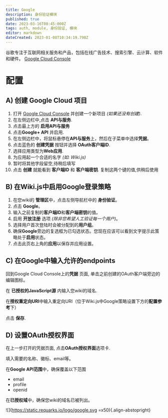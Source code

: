 ```yaml
---
title: Google
description: 身份验证模块
published: true
date: 2023-03-16T08:45:000Z
tags: auth, module, 身份验证, 模块
editor: markdown
dateCreated: 2023-01-08T10:34:19.798Z
---
```


谷歌专注于互联网相关服务和产品，包括在线广告技术、搜索引擎、云计算、软件和硬件。
[Google Cloud Console](https://console.developers.google.com/)

# 配置

## A) 创建 Google Cloud 项目

1. 打开 [Google Cloud Console](https://console.cloud.google.com/) 并创建一个新项目 *(如果还没有创建)*.
1. 在左侧边栏中,点击 **API与服务**.
1. 点击最上方的 **启用API与服务**
1. 点击**Google+ API** 并启用.
1. 在左侧边栏中，将鼠标悬停在**API与服务**上，然后在子菜单中选择**凭据**。
1. 点击蓝色的 **创建凭据** 按钮并选择 **OAuth客户端ID**.
1. 选择应用类型为**Web应用**.
1. 为应用起一个合适的名字 *(如: Wiki.js)*
1. 暂时将其他字段留空,待稍后填写
1. 点击 **创建** 就能看到 **客户端ID** 和 **客户端密钥**. 复制这两个键的值,供稍后使用

## B) 在Wiki.js中启用Google登录策略

1. 在您wiki的 **管理区**中，点击左侧导航栏中的 **身份验证**。
1. 点击 **Google**。
1. 输入之前复制的**客户端ID**和**客户端密钥**的值。
1. 启用 **开放注册** 选项 *(除非您希望人工验证每一个用户)*。
1. 选择用户首次登陆时会被分配到的**用户组**。
1. 确保**Google**旁边的复选框为已勾选状态。您现在应该可以看到文字提示此策略处于**启用**状态。
1. 点击此页右上角的**应用**以保存并应用设置。

## C) 在Google中输入允许的endpoints

回到Google Cloud Console上的**凭据** 页面, 单击之前创建的OAuth客户端旁边的编辑图标。

在 **已授权的JavaScript源** 内输入您wiki的域名.

在**授权重定向URI**中输入重定向URI（位于Wiki.js中Google策略设置下方的**配置参考**下）

点击 **保存**.

## D) 设置OAuth授权界面

在上一步打开的凭据页面, 点击**OAuth授权界面**选项卡.

填入需要的名称、徽标、email等。

在**Google API范围**中，确保覆盖以下范围
- email
- profile
- openid

在**已授权域**中，确保您wiki的域名已被列出。

![](https://static.requarks.io/logo/google.svg =x50){.align-abstopright}
  